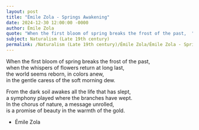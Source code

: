 ```yaml
---
layout: post
title: "Émile Zola - Springs Awakening"
date: 2024-12-30 12:00:00 -0000
author: Émile Zola
quote: "When the first bloom of spring breaks the frost of the past,  "
subject: Naturalism (Late 19th century)
permalink: /Naturalism (Late 19th century)/Émile Zola/Émile Zola - Springs Awakening
---
```


When the first bloom of spring breaks the frost of the past,  
when the whispers of flowers return at long last,  
the world seems reborn, in colors anew,  
in the gentle caress of the soft morning dew.

From the dark soil awakes all the life that has slept,  
a symphony played where the branches have wept.  
In the chorus of nature, a message unrolled,  
is a promise of beauty in the warmth of the gold.

- Émile Zola

